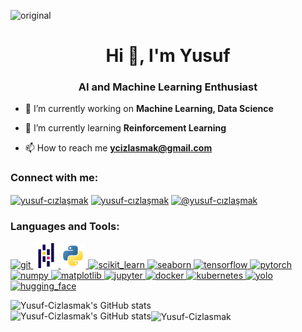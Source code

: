 ![original](https://github.com/Yusuf-Cizlasmak/Yusuf-Cizlasmak/assets/97342455/43110b47-8cd9-41bf-83c1-3302da6cce0b)



<h1 align="center">Hi 👋, I'm Yusuf</h1>
<h3 align="center">AI and Machine Learning Enthusiast</h3>

- 🔭 I’m currently working on **Machine Learning, Data Science**

- 🌱 I’m currently learning  **Reinforcement Learning**

- 📫 How to reach me **ycizlasmak@gmail.com**

<h3 align="left">Connect with me:</h3>
<p align="left">
<a href="https://www.linkedin.com/in/yusuf-cizlasmak/" target="blank"><img align="center" src="https://raw.githubusercontent.com/rahuldkjain/github-profile-readme-generator/master/src/images/icons/Social/linked-in-alt.svg" alt="yusuf-cızlaşmak" height="30" width="40" /></a>
<a href="https://www.kaggle.com/yusufcizlasmak1" target="blank"><img align="center" src="https://raw.githubusercontent.com/rahuldkjain/github-profile-readme-generator/master/src/images/icons/Social/kaggle.svg" alt="yusuf-cızlaşmak" height="30" width="40" /></a>
<a href="https://medium.com/@ycizlasmak" target="blank"><img align="center" src="https://raw.githubusercontent.com/rahuldkjain/github-profile-readme-generator/master/src/images/icons/Social/medium.svg" alt="@yusuf-cızlaşmak" height="30" width="40" /></a>
</p>

<h3 align="left">Languages and Tools:</h3>
<p align="left"> 
  <!-- Git -->
  <a href="https://git-scm.com/" target="_blank" rel="noreferrer">
    <img src="https://www.vectorlogo.zone/logos/git-scm/git-scm-icon.svg" alt="git" width="40" height="40"/>
  </a>
  <!-- Pandas -->
  <a href="https://pandas.pydata.org/" target="_blank" rel="noreferrer">
    <img src="https://raw.githubusercontent.com/devicons/devicon/2ae2a900d2f041da66e950e4d48052658d850630/icons/pandas/pandas-original.svg" alt="pandas" width="40" height="40"/>
  </a>
  <!-- Python -->
  <a href="https://www.python.org" target="_blank" rel="noreferrer">
    <img src="https://raw.githubusercontent.com/devicons/devicon/master/icons/python/python-original.svg" alt="python" width="40" height="40"/>
  </a>
  <!-- Scikit-learn -->
  <a href="https://scikit-learn.org/" target="_blank" rel="noreferrer">
    <img src="https://upload.wikimedia.org/wikipedia/commons/0/05/Scikit_learn_logo_small.svg" alt="scikit_learn" width="40" height="40"/>
  </a>
  <!-- Seaborn -->
  <a href="https://seaborn.pydata.org/" target="_blank" rel="noreferrer">
    <img src="https://seaborn.pydata.org/_images/logo-mark-lightbg.svg" alt="seaborn" width="40" height="40"/>
  </a>
  <!-- TensorFlow -->
  <a href="https://www.tensorflow.org/" target="_blank" rel="noreferrer">
    <img src="https://www.vectorlogo.zone/logos/tensorflow/tensorflow-icon.svg" alt="tensorflow" width="40" height="40"/>
  </a>
  <!-- PyTorch -->
  <a href="https://pytorch.org/" target="_blank" rel="noreferrer">
    <img src="https://www.vectorlogo.zone/logos/pytorch/pytorch-icon.svg" alt="pytorch" width="40" height="40"/>
  </a>
  <!-- NumPy -->
  <a href="https://numpy.org/" target="_blank" rel="noreferrer">
    <img src="https://upload.wikimedia.org/wikipedia/commons/3/31/NumPy_logo_2020.svg" alt="numpy" width="40" height="40"/>
  </a>
  <!-- Matplotlib -->
  <a href="https://matplotlib.org/" target="_blank" rel="noreferrer">
    <img src="https://upload.wikimedia.org/wikipedia/commons/8/84/Matplotlib_icon.svg" alt="matplotlib" width="40" height="40"/>
  </a>
  <!-- Jupyter -->
  <a href="https://jupyter.org/" target="_blank" rel="noreferrer">
    <img src="https://www.vectorlogo.zone/logos/jupyter/jupyter-icon.svg" alt="jupyter" width="40" height="40"/>
  </a>
  <!-- Docker -->
  <a href="https://www.docker.com/" target="_blank" rel="noreferrer">
    <img src="https://www.vectorlogo.zone/logos/docker/docker-icon.svg" alt="docker" width="40" height="40"/>
  </a>
  <!-- Kubernetes -->
  <a href="https://kubernetes.io/" target="_blank" rel="noreferrer">
    <img src="https://www.vectorlogo.zone/logos/kubernetes/kubernetes-icon.svg" alt="kubernetes" width="40" height="40"/>
  </a>
  <!-- YOLO -->
  <a href="https://github.com/ultralytics/yolov5" target="_blank" rel="noreferrer">
    <img src="https://github.com/ultralytics/yolov5/releases/download/v1.0/logo-social-github.png" alt="yolo" width="40" height="40"/>
  </a>
  <!-- Hugging Face -->
  <a href="https://huggingface.co/" target="_blank" rel="noreferrer">
    <img src="https://huggingface.co/front/assets/huggingface_logo-noborder.svg" alt="hugging_face" width="40" height="40"/>
  </a>
</p>

<div>
  <img align="left" src="http://github-profile-summary-cards.vercel.app/api/cards/profile-details?username=Yusuf-Cizlasmak&theme=merko" alt="Yusuf-Cizlasmak's GitHub stats" />
</div>
<br clear="both" />

<div>
  <img align="left" src="http://github-profile-summary-cards.vercel.app/api/cards/productive-time?username=Yusuf-Cizlasmak&theme=merko&utcOffset=8" alt="Yusuf-Cizlasmak's GitHub stats" />
  <img align="center" src="http://github-profile-summary-cards.vercel.app/api/cards/stats?username=Yusuf-Cizlasmak&theme=merko" alt="Yusuf-Cizlasmak" />
</div>
<br clear="both" />


